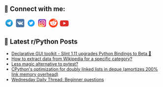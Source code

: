 ## 🔎 Connect with me:
[<img src="https://github.com/bullbesh/bullbesh/blob/main/images/Telegram.png" width="32" height="32" />](https://t.me/bullbesh)
[<img src="https://github.com/bullbesh/bullbesh/blob/main/images/VK.png" width="32" height="32" />](https://vk.com/bullbesh)
[<img src="https://github.com/bullbesh/bullbesh/blob/main/images/Twitter.png" width="32" height="32" />](https://twitter.com/bullbesh1)
[<img src="https://github.com/bullbesh/bullbesh/blob/main/images/Instagram.png" width="32" height="32" />](https://www.instagram.com/bullbesh)
[<img src="https://github.com/bullbesh/bullbesh/blob/main/images/Reddit.png" width="32" height="32" />](https://www.reddit.com/user/bullbesh)
[<img src="https://github.com/bullbesh/bullbesh/blob/main/images/YouTube.png" width="32" height="32" />](https://www.youtube.com/channel/UCtfjRs6uzgq5mfm8S06WTcg)

## 📕 Latest r/Python Posts
<!-- BLOG-POST-LIST:START -->
- [Declarative GUI toolkit - Slint 1.11 upgrades Python Bindings to Beta 🚀](https://www.reddit.com/r/Python/comments/1k5wqpr/declarative_gui_toolkit_slint_111_upgrades_python/)
- [How to extract data from Wikipedia for a specific category?](https://www.reddit.com/r/Python/comments/1k5w65s/how_to_extract_data_from_wikipedia_for_a_specific/)
- [Less magic alternative to pytest?](https://www.reddit.com/r/Python/comments/1k5q6og/less_magic_alternative_to_pytest/)
- [CPython&#39;s optimization for doubly linked lists in deque &lpar;amortizes 200% link memory overhead&rpar;](https://www.reddit.com/r/Python/comments/1k5nxvt/cpythons_optimization_for_doubly_linked_lists_in/)
- [Wednesday Daily Thread: Beginner questions](https://www.reddit.com/r/Python/comments/1k5lh9f/wednesday_daily_thread_beginner_questions/)
<!-- BLOG-POST-LIST:END -->
